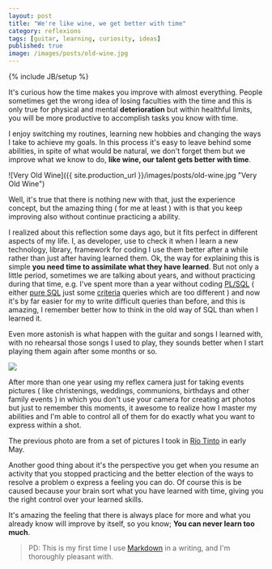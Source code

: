 ```yaml
---
layout: post
title: "We're like wine, we get better with time"
category: reflexions
tags: [guitar, learning, curiosity, ideas]
published: true
image: /images/posts/old-wine.jpg
---
```

{% include JB/setup %}
<style type="text/css">
	img#rioTinto {
		clear: both;
		float: none;
	}
</style>
  
It's curious how the time makes you improve with almost everything. People sometimes get the wrong idea of losing faculties with the time and this is only true for physical and mental **deterioration** but within healthful limits, you will be more productive to accomplish tasks you know with time. 

I enjoy switching my routines, learning new hobbies and changing the ways I take to achieve my goals. In this process it's easy to leave behind some abilities, in spite of what would be natural, we don't forget them but we improve what we know to do, **like wine, our talent gets better with time**. 

![Very Old Wine]({{ site.production_url }}/images/posts/old-wine.jpg "Very Old Wine")

Well, it's true that there is nothing new with that, just the experience concept, but the amazing thing ( for me at least ) with is that you keep improving also without continue practicing a ability.

I realized about this reflection some days ago, but it fits perfect in different aspects of my life. I, as developer, use to check it when I learn a new technology, library, framework for coding I use them better after a while rather than just after having learned them. Ok, the way for explaining this is simple **you need time to assimilate what they have learned**. But not only a little period, sometimes we are talking about years, and without practicing during that time, e.g. I've spent more than a year without coding <a href="http://en.wikipedia.org/wiki/PL/SQL" target="_blank">PL/SQL</a> ( either <a href="http://en.wikipedia.org/wiki/SQL" target="_blank">pure SQL</a> just some <a href="http://docs.jboss.org/hibernate/orm/3.3/reference/en/html/querycriteria.html" target="_blank">criteria</a> queries which are too different ) and now it's by far easier for my to write difficult queries than before, and this is amazing, I remember better how to think in the old way of SQL than when I learned it. 

Even more astonish is what happen with the guitar and songs I learned with, with no rehearsal those songs I used to play, they sounds better when I start playing them again after some months or so.

<a href="http://www.flickr.com/photos/robertovg24/sets/72157633511463587/" target="_blank"><img id="rioTinto" src="{{site.production_url}}//images/posts/ruinas-riotinto.jpg" /></a>

After more than one year using my reflex camera just for taking events pictures ( like christenings, weddings, communions, birthdays and other family events ) in which you don't use your camera for creating art photos but just to remember this moments, it awesome to realize how I master my abilities and I'm able to control all of them for do exactly what you want to express within a shot. 

The previous photo are from a set of pictures I took in <a href="http://www.flickr.com/photos/robertovg24/sets/72157633511463587/" target="_blank">Río Tinto</a> in early May.

Another good thing about it's the perspective you get when you resume an activity that you stopped practicing and the better election of the ways to resolve a problem o express a feeling you can do. Of course this is be caused because your brain sort what you have learned with time, giving you the right control over your learned skills.

It's amazing the feeling that there is always place for more and what you already know will improve by itself, so you know; **You can never learn too much**.

> PD: This is my first time I use <a href="http://en.wikipedia.com/wiki/Markdown" target="_blank">Markdown</a> in a writing, and I'm thoroughly pleasant with.